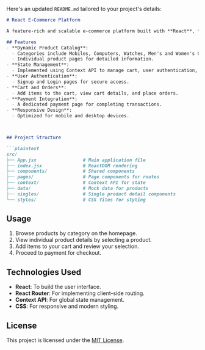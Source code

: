 Here's an updated `README.md` tailored to your project's details:

```markdown
# React E-Commerce Platform

A feature-rich and scalable e-commerce platform built with **React**, **React Router**, and **Context API**. This application supports a wide range of product categories and provides user-friendly features, including authentication, cart management, and payment integration.

## Features
- **Dynamic Product Catalog**:
  - Categories include Mobiles, Computers, Watches, Men's and Women's Clothing, Furniture, Kitchen Items, Fridges, Speakers, TVs, ACs, and Books.
  - Individual product pages for detailed information.
- **State Management**:
  - Implemented using Context API to manage cart, user authentication, and orders.
- **User Authentication**:
  - Signup and Login pages for secure access.
- **Cart and Orders**:
  - Add items to the cart, view cart details, and place orders.
- **Payment Integration**:
  - A dedicated payment page for completing transactions.
- **Responsive Design**:
  - Optimized for mobile and desktop devices.



## Project Structure

```plaintext
src/
├── App.jsx                 # Main application file
├── index.jsx               # ReactDOM rendering
├── components/             # Shared components
├── pages/                  # Page components for routes
├── context/                # Context API for state
├── data/                   # Mock data for products
├── singles/                # Single product detail components
└── styles/                 # CSS files for styling
```

## Usage

1. Browse products by category on the homepage.
2. View individual product details by selecting a product.
3. Add items to your cart and review your selection.
4. Proceed to payment for checkout.

## Technologies Used
- **React**: To build the user interface.
- **React Router**: For implementing client-side routing.
- **Context API**: For global state management.
- **CSS**: For responsive and modern styling.



## License

This project is licensed under the [MIT License](./LICENSE).
